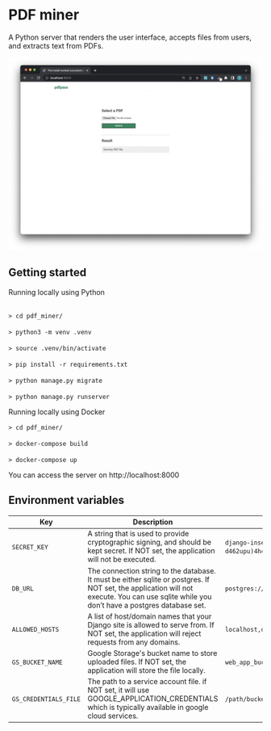 # PDF miner

A Python server that renders the user interface, accepts files from users, and extracts text from PDFs.

![Screenshot of the application](/demo.png?raw=true "Demo")

## Getting started


Running locally using Python

```

> cd pdf_miner/

> python3 -m venv .venv

> source .venv/bin/activate

> pip install -r requirements.txt

> python manage.py migrate

> python manage.py runserver

```

Running locally using Docker
```
> cd pdf_miner/

> docker-compose build

> docker-compose up
```

You can access the server on http://localhost:8000

## Environment variables

| Key         | Description | Example |
| -----------  | ----------- |----------- |
| `SECRET_KEY` | A string that is used to provide cryptographic signing, and should be kept secret. If NOT set, the application will not be executed. | `django-insecure-d462upu)4h4fx!8vl1%g+^#rjk)m#y^1tsul89bq^ttgni+9k=` |
| `DB_URL` | The connection string to the database. It must be either sqlite or postgres. If NOT set, the application will not execute. You can use sqlite while you don’t have a postgres database set. | `postgres://user:password@host:port/dbname` |
| `ALLOWED_HOSTS` | A list of host/domain names that your Django site is allowed to serve from. If NOT set, the application will reject requests from any domains. | `localhost,otherdomain` |
| `GS_BUCKET_NAME` | Google Storage's bucket name to store uploaded files. If NOT set, the application will store the file locally. | `web_app_bucket` |
| `GS_CREDENTIALS_FILE` | The path to a service account file. if NOT set, it will use GOOGLE_APPLICATION_CREDENTIALS which is typically available in google cloud services. | `/path/bucket_service_account.json` |
